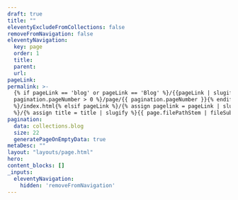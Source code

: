 ```yaml
---
draft: true
title: ""
eleventyExcludeFromCollections: false
removeFromNavigation: false
eleventyNavigation:
  key: page
  order: 1
  title:
  parent:
  url:
pageLink: 
permalink: >-
  {% if pageLink == 'blog' or pageLink == 'Blog' %}/{{pageLink | slugify}}{% if
  pagination.pageNumber > 0 %}/page/{{ pagination.pageNumber }}{% endif
  %}/index.html{% elsif pageLink %}/{% assign pagelink = pageLink | slugify %}{{  page.filePathStem | fileSubstringFilter | append: pagelink }}/index.html{% else
  %}/{% assign title = title | slugify %}{{ page.filePathStem | fileSubstringFilter | append: title }}/index.html{%endif %}
pagination:
  data: collections.blog
  size: 22
  generatePageOnEmptyData: true
metaDesc: ""
layout: "layouts/page.html"
hero:
content_blocks: []
_inputs:
  eleventyNavigation:
    hidden: 'removeFromNavigation'
---
```

